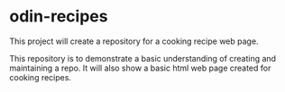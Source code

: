 # odin-recipes
This project will create a repository for a cooking recipe web page.

This repository is to demonstrate a basic understanding of creating and maintaining a repo. It will also show a basic html web page created for cooking recipes.